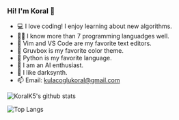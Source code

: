 ### Hi! I'm Koral 👋

- 💻 I love coding! I enjoy learning about new algorithms.
- 👨‍💻 I know more than 7 programming languadges well.
- 📜 Vim and VS Code are my favorite text editors.
- 🤔 Gruvbox is my favorite color theme.
- 🐍 Python is my favorite language.
- 🧠 I am an AI enthusiast.
- 🎵 I like darksynth.
- 📫 Email: [kulacoglukoral@gmail.com](kulacoglukoral@gmail.com)

![KoralK5's github stats](https://github-readme-stats.vercel.app/api?username=KoralK5&show_icons=true&theme=gruvbox)

![Top Langs](https://github-readme-stats.vercel.app/api/top-langs/?username=KoralK5&show_icons=true&theme=gruvbox)
